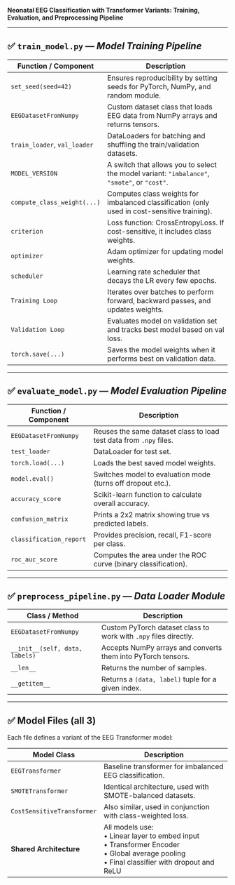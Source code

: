 **Neonatal EEG Classification with Transformer Variants: Training, Evaluation, and Preprocessing Pipeline** 

---

## ✅ `train_model.py` — *Model Training Pipeline*

| **Function / Component**     | **Description**                                                                              |
| ---------------------------- | -------------------------------------------------------------------------------------------- |
| `set_seed(seed=42)`          | Ensures reproducibility by setting seeds for PyTorch, NumPy, and random module.              |
| `EEGDatasetFromNumpy`        | Custom dataset class that loads EEG data from NumPy arrays and returns tensors.              |
| `train_loader`, `val_loader` | DataLoaders for batching and shuffling the train/validation datasets.                        |
| `MODEL_VERSION`              | A switch that allows you to select the model variant: `"imbalance"`, `"smote"`, or `"cost"`. |
| `compute_class_weight(...)`  | Computes class weights for imbalanced classification (only used in cost-sensitive training). |
| `criterion`                  | Loss function: CrossEntropyLoss. If cost-sensitive, it includes class weights.               |
| `optimizer`                  | Adam optimizer for updating model weights.                                                   |
| `scheduler`                  | Learning rate scheduler that decays the LR every few epochs.                                 |
| `Training Loop`              | Iterates over batches to perform forward, backward passes, and updates weights.              |
| `Validation Loop`            | Evaluates model on validation set and tracks best model based on val loss.                   |
| `torch.save(...)`            | Saves the model weights when it performs best on validation data.                            |

---

## ✅ `evaluate_model.py` — *Model Evaluation Pipeline*

| **Function / Component** | **Description**                                                    |
| ------------------------ | ------------------------------------------------------------------ |
| `EEGDatasetFromNumpy`    | Reuses the same dataset class to load test data from `.npy` files. |
| `test_loader`            | DataLoader for test set.                                           |
| `torch.load(...)`        | Loads the best saved model weights.                                |
| `model.eval()`           | Switches model to evaluation mode (turns off dropout etc.).        |
| `accuracy_score`         | Scikit-learn function to calculate overall accuracy.               |
| `confusion_matrix`       | Prints a 2x2 matrix showing true vs predicted labels.              |
| `classification_report`  | Provides precision, recall, F1-score per class.                    |
| `roc_auc_score`          | Computes the area under the ROC curve (binary classification).     |

---

## ✅ `preprocess_pipeline.py` — *Data Loader Module*

| **Class / Method**             | **Description**                                                  |
| ------------------------------ | ---------------------------------------------------------------- |
| `EEGDatasetFromNumpy`          | Custom PyTorch dataset class to work with `.npy` files directly. |
| `__init__(self, data, labels)` | Accepts NumPy arrays and converts them into PyTorch tensors.     |
| `__len__`                      | Returns the number of samples.                                   |
| `__getitem__`                  | Returns a `(data, label)` tuple for a given index.               |

---

## ✅ Model Files (all 3)

Each file defines a variant of the EEG Transformer model:

| **Model Class**            | **Description**                                                                                                                                   |
| -------------------------- | ------------------------------------------------------------------------------------------------------------------------------------------------- |
| `EEGTransformer`           | Baseline transformer for imbalanced EEG classification.                                                                                           |
| `SMOTETransformer`         | Identical architecture, used with SMOTE-balanced datasets.                                                                                        |
| `CostSensitiveTransformer` | Also similar, used in conjunction with class-weighted loss.                                                                                       |
| **Shared Architecture**    | All models use:<br>• Linear layer to embed input<br>• Transformer Encoder<br>• Global average pooling<br>• Final classifier with dropout and ReLU |

